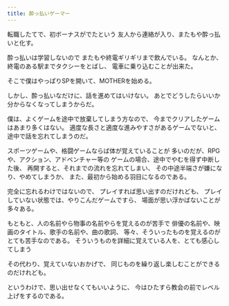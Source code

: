 ```yaml
---
title: 酔っ払いゲーマー
---
```

転職したてで、初ボーナスがでたという
友人から連絡が入り、またもや酔っ払いと化す。

酔っ払いは学習しないので
またもや終電ギリギリまで飲んでいる。
なんとか、終電のある駅までタクシーをとばし、
電車に乗り込むことが出来た。

そこで僕はやっぱりSPを開いて、MOTHERを始める。

しかし、酔っ払いなだけに、話を進めてはいけない。
あとでどうしたらいいか分からなくなってしまうからだ。

僕は、よくゲームを途中で放棄してしまう方なので、
今までクリアしたゲームはあまり多くはない。
適度な長さと適度な進みやすさがあるゲームでないと、
途中で話を忘れてしまうのだ。

スポーツゲームや、格闘ゲームならば体が覚えていることが
多いのだが、RPGや、アクション、アドベンチャー等の
ゲームの場合、途中でやむを得ず中断した後、
再開すると、それまでの流れを忘れてしまい、
その中途半端さが嫌になり、やめてしまうか、
また、最初から始める羽目になるのである。

完全に忘れるわけではないので、
プレイすれば思い出すのだけれども、
プレイしていない状態では、やりこんだゲームですら、
場面が思い浮かばないことが多々ある。

もともと、人の名前やら物事の名前やらを覚えるのが苦手で
俳優の名前や、映画のタイトル、歌手の名前や、曲の歌詞、
等々、そういったものを覚えるのがとても苦手なのである。
そういうものを詳細に覚えている人を、とても感心してしまう

その代わり、覚えていないおかげで、
同じものを繰り返し楽しむことができるのだけれども。


というわけで、思い出せなくてもいいように、
今はひたすら教会の前でレベル上げをするのである。
